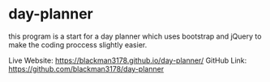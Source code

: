 # day-planner

this program is a start for a day planner which uses bootstrap and jQuery to make the coding proccess slightly easier. 


Live Website: https://blackman3178.github.io/day-planner/
GitHub Link: https://github.com/blackman3178/day-planner
